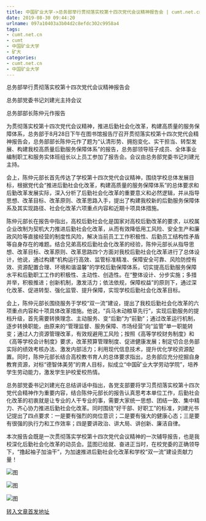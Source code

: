 ```yaml
---
title: 中国矿业大学->总务部举行贯彻落实校第十四次党代会议精神报告会 | cumt.net.cn
date: 2019-08-30 09:44:20
urlname: 097a10403a3b04d2c8efdc302c9958a4
tags: 
- cumt.net.cn
- cumt
- 中国矿业大学
- 矿大
categories:
- cumt.net.cn
- 中国矿业大学
---
```



总务部举行贯彻落实校第十四次党代会议精神报告会

总务部党委书记刘建光主持会议

总务部部长陈仲元作报告

为贯彻落实校第十四次党代会议精神，推进后勤社会化改革，构建高质量的服务保障体系，总务部于8月28日下午在图书馆报告厅召开贯彻落实校第十四次党代会精神报告会，总务部部长陈仲元作了题为“认清形势、拥抱变化、实干担当、转型发展、构建我校高质量后勤服务保障体系”的报告，总务部领导班子成员、全体事业编制职工和服务实体班组长以上员工参加了报告会。会议由总务部党委书记刘建光主持。

会上，陈仲元部长首先传达了学校第十四次党代会议精神，围绕学校总体发展目标，根据党代会“推进后勤社会化改革，构建高质量的服务保障体系”的总体要求和后勤改革发展实际，深入分析了后勤社会化改革的重要意义和必然逻辑，并从指导思想、改革目标、改革原则、改革思路入手，提出了构建我校新的后勤服务保障体系及其实现路径、社会化改革六项重点内容和近期十项具体措施。

陈仲元部长在报告中指出，高校后勤社会化是国家对高校后勤改革的要求，以校属企业改制为契机大力推进后勤社会化改革，从而有效降低用工风险、安全生产和廉政风险等直接经营的制度性风险，解决当前员工工作积极性、后勤员工结构性矛盾等自身存在的难题。结合兄弟高校后勤社会化改革的经验，陈仲元部长从指导思想、改革目标、改革原则、改革思路四个方面对我校后勤社会化改革进行了总体设计，他说，通过构建“机构运行高效、监管标准精准、保障安全可靠、风险防控有效、资源配置合理、环境和谐温馨”的学校后勤保障体系，切实提高后勤服务保障水平和后勤职工工作的积极性、主动性、创造性。在“整体设计、分步实施；多措并举，积极推进；创新机制，激发活力；依法依规，保障权益”的原则下，通过深化改革、促进转型、强化监管、提升保障，实现学校后勤社会化改革目标。

会上，陈仲元部长围绕服务于学校“双一流”建设，提出了我校后勤社会化改革的六项重点内容和十项具体改革措施。他说，“兵马未动粮草先行”，实现后勤服务的提档升级，首先需要转换理念、主动服务、变“后勤”为“前勤”；通过改革运行机制，逐步转换职能，由原来的“管理监督、服务保障、市场经营”向“监管”单一职能转变；通过人力资源管理改革，有效规避用工风险；按照《高等学校财务制度》和《高等学校会计制度》要求，改革预算管理制度、促进健康发展；制定切合总务部实际的绩效考核办法、激发内部活力；利用现代信息技术，提升优化学校资源配置。同时，陈仲元部长结合高校教书育人的总体要求指出，总务部应充分挖掘自身教育资源，对标“德智体美劳”的育人目标，拟成立“中国矿业大学劳动学院”，培养学生劳动能力，激发学生护校爱校热情。

总务部党委书记刘建光在总结讲话中指出，各党支部要将学习贯彻落实校第十四次党代会精神作为重要内容，结合陈仲元部长的报告认真思考本单位工作，后勤社会化改革的初衷就是让专业的人干专业的事，需要大家统一思想、团结一致、集中精力、齐心协力推进后勤社会化改革。同时围绕“好干部、好职工”的标准，刘建光书记提出了四点要求：一是要有强烈的岗位意识；二是要有强大的健康心态；三是要有很强的执行力和工作效率；四是要讲政治、讲大局、讲创新、廉洁自律。

本次报告会既是一次贯彻落实学校第十四次党代会议精神的一次辅导报告，也是我校深化后勤社会化改革的动员会。蓝图已绘就、奋进正当时，在校党委的正确领导下，“撸起袖子加油干”，为加速推进后勤社会化改革和学校“双一流”建设贡献力量！



![图](http://zwb.cumt.edu.cn/_upload/article/images/5f/b6/08baf15a4ef9bf80a88df055529d/bfc75137-2c87-4223-ade8-9cd67056f4ea.jpg)

![图](http://zwb.cumt.edu.cn/_upload/article/images/5f/b6/08baf15a4ef9bf80a88df055529d/bbd7f321-56df-4a29-8916-78d063d0a847.jpg)

![图](http://zwb.cumt.edu.cn/_upload/article/images/5f/b6/08baf15a4ef9bf80a88df055529d/a03d4e81-5b4c-441c-8e72-b9afb01a622f.jpg)

[转入文章首发地址](http://xwzx.cumt.edu.cn/33/a2/c523a537506/page.htm)